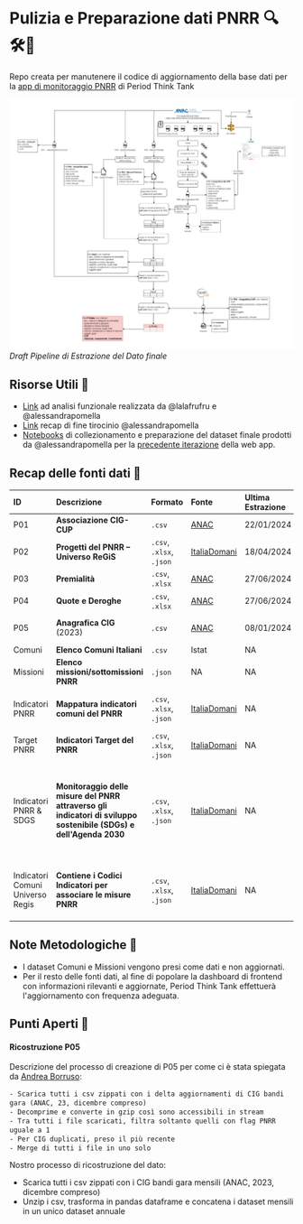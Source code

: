 # Pulizia e Preparazione dati PNRR 🔍🛠️💾
Repo creata per manutenere il codice di aggiornamento della base dati per la [app di monitoraggio PNRR](https://public.tableau.com/app/profile/period.thinktank/viz/webapp-attempt_newbase/Home) di Period Think Tank

![draft](docs/draft_pipeline.jpeg)
*Draft Pipeline di Estrazione del Dato finale*

## Risorse Utili 📝
* [Link](https://docs.google.com/document/d/1HaHIbAhVGqhypHSc_gMIXG6Z4ioIH56mi-BsnI2Ty1w/edit#heading=h.r13rq9c3hkqr) ad analisi funzionale realizzata da @lalafrufru e @alessandrapomella  
* [Link](https://docs.google.com/document/d/15TFWF38qALM83yI11kMPHrwp-16bFSK8/edit) recap di fine tirocinio @alessandrapomella
* [Notebooks](notebooks/data_prep_old) di collezionamento e preparazione del dataset finale prodotti da @alessandrapomella per la [precedente iterazione](https://github.com/PeriodThinkTank/analisi-dati-pnrr) della web app. 


## Recap delle fonti dati 💾
| ID | Descrizione | Formato | Fonte | Ultima Estrazione | Ultimo Aggiornamento | Freq. Aggiornamento | Commenti |  
|:---------|:------|:--------|:------------------|:---------|:---------|:------|:----|
| P01 | **Associazione CIG-CUP** | `.csv`| [ANAC](https://dati.anticorruzione.it/opendata/dataset/cup) | 22/01/2024 | 03/06/2024 | Mensile | NA |
| P02 | **Progetti del PNRR – Universo ReGiS** | `.csv`, `.xlsx`, `.json` | [ItaliaDomani](https://www.italiadomani.gov.it/content/sogei-ng/it/it/catalogo-open-data/Progetti_del_PNRR_Universo_ReGiS.html)| 18/04/2024 | 18/04/2024 (v6) | Trimestrale (?) | NA |
| P03 | **Premialità** | `.csv`, `.xlsx` | [ANAC](https://dati.anticorruzione.it/opendata/dataset/misurepremiali-pnrrpnc) | 27/06/2024 | 27/06/2024 | Mensile | NA |
| P04 | **Quote e Deroghe** | `.csv`, `.xlsx` | [ANAC](https://dati.anticorruzione.it/opendata/dataset/indicatori-pnrrpnc) | 27/06/2024 | 27/06/2024 | Mensile| NA |
| P05 | **Anagrafica CIG** (2023) | `.csv` | [ANAC](https://dati.anticorruzione.it/opendata/dataset/cig-2023) | 08/01/2024 | 18/01/2024 | in attesa di aggiornamento 2024| NA |
| Comuni | **Elenco Comuni Italiani** | `.csv` | Istat | NA | NA | NA | NA |
| Missioni | **Elenco missioni/sottomissioni PNRR** | `.json`| NA | NA | NA | NA | NA |
| Indicatori PNRR | **Mappatura indicatori comuni del PNRR** |  `.csv`, `.xlsx`, `.json` | [ItaliaDomani](https://www.italiadomani.gov.it/content/sogei-ng/it/it/catalogo-open-data/mappatura-indicatori-comuni.html) | NA | 18/04/24 (v6) | NA | Dataset citato nell'articolo di [inGenere](https://www.ingenere.it/articoli/forma-senza-sostanza) |
| Target PNRR | **Indicatori Target del PNRR** | `.csv`, `.xlsx`, `.json` | [ItaliaDomani](https://www.italiadomani.gov.it/content/sogei-ng/it/it/catalogo-open-data/indicatori-target-del-pnrr--dati-validati-.html) | NA | 15/03/2024 | NA | NA |
| Indicatori PNRR & SDGS | **Monitoraggio delle misure del PNRR attraverso gli indicatori di sviluppo sostenibile (SDGs) e dell'Agenda 2030** |  `.csv`, `.xlsx`, `.json` | [ItaliaDomani](https://www.italiadomani.gov.it/content/sogei-ng/it/it/catalogo-open-data/monitoraggio-delle-misure-del-pnrr-attraverso-gli-indicatori-di-.html) | NA | 19/06/2024 (v5) | NA | Dataset di interesse per alcune misure presenti che potrebbero impattare direttamente sul genere e inclusività |
| Indicatori Comuni Universo Regis | **Contiene i Codici Indicatori per associare le misure PNRR** |  `.csv`, `.xlsx`, `.json` | [ItaliaDomani](https://www.italiadomani.gov.it/content/sogei-ng/it/it/catalogo-open-data/indicatori-comuni-europei-del-pnrr---universo-regis.html) | NA | 18/04/2024 (v2) | NA | Dataset di interesse per l'incrocio con misure e submisure |

## Note Metodologiche 📕
* I dataset Comuni e Missioni vengono presi come dati e non aggiornati. 
* Per il resto delle fonti dati, al fine di popolare la dashboard di frontend con informazioni rilevanti e aggiornate, Period Think Tank effettuerà l'aggiornamento con frequenza adeguata.

## Punti Aperti 👀

#### Ricostruzione P05
Descrizione del processo di creazione di P05 per come ci è stata spiegata da [Andrea Borruso](https://www.linkedin.com/in/andreaborruso/?locale=it_IT):

    - Scarica tutti i csv zippati con i delta aggiornamenti di CIG bandi gara (ANAC, 23, dicembre compreso)
    - Decomprime e converte in gzip così sono accessibili in stream
    - Tra tutti i file scaricati, filtra soltanto quelli con flag PNRR uguale a 1
    - Per CIG duplicati, preso il più recente
    - Merge di tutti i file in uno solo

Nostro processo di ricostruzione del dato:  
* Scarica tutti i csv zippati con i CIG bandi gara mensili (ANAC, 2023, dicembre compreso)  
* Unzip i csv, trasforma in pandas dataframe e concatena i dataset mensili in un unico dataset annuale  
